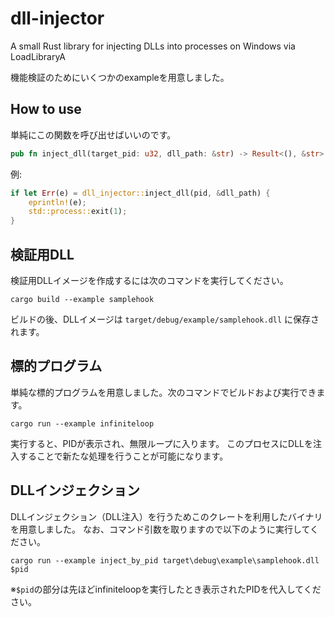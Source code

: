 # dll-injector
A small Rust library for injecting DLLs into processes on Windows via LoadLibraryA

機能検証のためにいくつかのexampleを用意しました。

## How to use

単純にこの関数を呼び出せばいいのです。
```rust
pub fn inject_dll(target_pid: u32, dll_path: &str) -> Result<(), &str> {
```

例:
```rust
if let Err(e) = dll_injector::inject_dll(pid, &dll_path) {
    eprintln!(e);
    std::process::exit(1);
}
```

## 検証用DLL

検証用DLLイメージを作成するには次のコマンドを実行してください。
```
cargo build --example samplehook
```
ビルドの後、DLLイメージは `target/debug/example/samplehook.dll` に保存されます。

## 標的プログラム

単純な標的プログラムを用意しました。次のコマンドでビルドおよび実行できます。
```
cargo run --example infiniteloop
```
実行すると、PIDが表示され、無限ループに入ります。
このプロセスにDLLを注入することで新たな処理を行うことが可能になります。

## DLLインジェクション

DLLインジェクション（DLL注入）を行うためこのクレートを利用したバイナリを用意しました。
なお、コマンド引数を取りますので以下のように実行してください。
```
cargo run --example inject_by_pid target\debug\example\samplehook.dll $pid
```
※`$pid`の部分は先ほどinfiniteloopを実行したとき表示されたPIDを代入してください。

